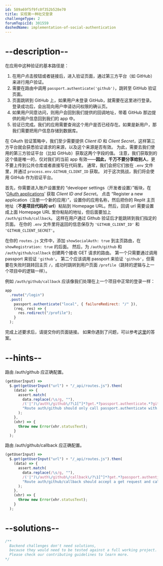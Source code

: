 ```yaml
---
id: 589a69f5f9fc0f352b528e70
title: 实现第一种社交登录
challengeType: 2
forumTopicId: 301559
dashedName: implementation-of-social-authentication
---
```


# --description--

在应用中这种验证的基本路径是：

1.  在用户点击按钮或者链接后，进入验证页面，通过第三方平台（如 GitHub）来进行用户验证。
2.  需要在路由中调用 `passport.authenticate('github')`，跳转至 GitHub 验证页面。
3.  页面跳转到 GitHub 上，如果用户未登录 GitHub，就需要在这里进行登录。 登录成功后，会出现向用户申请访问权限的确认页。
4.  如果用户同意访问，则用户会回到我们提供的回调地址，带着 GitHub 那边提供的用户信息回到我们的 app 中。
5.  验证已完成。我们的应用需要查询这个用户是否已经存在。如果是新用户，那我们需要把用户信息存储到数据库。

在 OAuth 验证策略中，我们至少需要提供 _Client ID_ 和 _Client Secret_，这样第三方平台就会获悉验证请求的来源，以及这个来源是否有效。 为此，需要去我们使用的第三方验证平台（比如 GitHub）获取这两个字段的值。 注意，我们获取到的这个值是唯一的，仅对我们的当前 app 有效——**因此，千万不要分享给别人**，更不要上传到公共仓库或者直接写在代码里。 通常，我们会把它们放在 `.env` 文件里，并通过 `process.env.GITHUB_CLIENT_ID` 获取。 对于这次挑战，我们将会使用 GitHub 作为验证平台。

首先，你需要进入账户设置里的 “developer settings（开发者设置）”板块，在 '[OAuth applications](https://github.com/settings/developers)' 获取 _Client ID and Secret_。 点击 “Register a new application（注册一个新的应用）”，设置你的应用名称，然后把你的 Replit 主页地址（**不是项目代码的 url**）粘贴到 Homepage URL。然后，回调 url 需要设置成上面 Homepage URL 里你粘贴的地址，但后面要加上 `/auth/github/callback`。 这样在用户通过 Github 验证后才能跳转到我们指定的页面。 在你的 `.env` 文件里将返回的信息保存为 `'GITHUB_CLIENT_ID'` 和 `'GITHUB_CLIENT_SECRET'`。

在你的 `routes.js` 文件中，添加 `showSocialAuth: true` 到主页路由，在 `showRegistration: true` 的后面。 然后，为 `/auth/github` 和 `/auth/github/callback` 创建两个接收 GET 请求的路由。 第一个只需要通过调用 passport 来验证 `'github'`。 第二个应该调用 passport 来验证 `'github'`，但需要在失败时跳转回主页 `/`，成功时跳转到用户页面 `/profile`（跳转的逻辑与上一个项目中的逻辑一样）。

例如 `/auth/github/callback` 应该像我们处理在上一个项目中正常的登录一样：

```js
app
  .route("/login")
  .post(
    passport.authenticate("local", { failureRedirect: "/" }),
    (req, res) => {
      res.redirect("/profile");
    }
  );
```

完成上述要求后，请提交你的页面链接。 如果你遇到了问题，可以参考[这里](https://gist.github.com/camperbot/1f7f6f76adb178680246989612bea21e)的答案。

# --hints--

路由 /auth/github 应正确配置。

```js
(getUserInput) =>
  $.get(getUserInput("url") + "/_api/routes.js").then(
    (data) => {
      assert.match(
        data.replace(/\s/g, ""),
        /('|")\/auth\/github\/?\1[^]*?get.*?passport.authenticate.*?github/gi,
        "Route auth/github should only call passport.authenticate with github"
      );
    },
    (xhr) => {
      throw new Error(xhr.statusText);
    }
  );
```

路由 /auth/github/callback 应正确配置。

```js
(getUserInput) =>
  $.get(getUserInput("url") + "/_api/routes.js").then(
    (data) => {
      assert.match(
        data.replace(/\s/g, ""),
        /('|")\/auth\/github\/callback\/?\1[^]*?get.*?passport.authenticate.*?github.*?failureRedirect:("|')\/\2/gi,
        "Route auth/github/callback should accept a get request and call passport.authenticate for github with a failure redirect to home"
      );
    },
    (xhr) => {
      throw new Error(xhr.statusText);
    }
  );
```

# --solutions--

```js
/**
  Backend challenges don't need solutions, 
  because they would need to be tested against a full working project. 
  Please check our contributing guidelines to learn more.
*/
```
